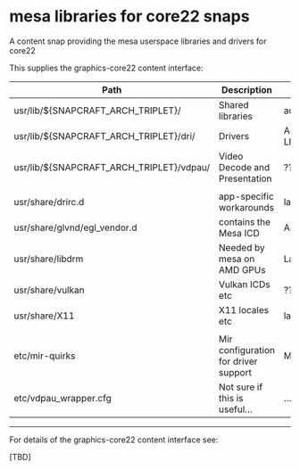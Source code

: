 # mesa libraries for core22 snaps

A content snap providing the mesa userspace libraries and drivers for core22

This supplies the graphics-core22 content interface:

Path|Description|Use
--|--|--
usr/lib/${SNAPCRAFT_ARCH_TRIPLET}/|Shared libraries|add to LD_LIBRARY_PATH
usr/lib/${SNAPCRAFT_ARCH_TRIPLET}/dri/|Drivers|Add to LIBGL_DRIVERS_PATH/LIBVA_DRIVERS_PATH
usr/lib/${SNAPCRAFT_ARCH_TRIPLET}/vdpau/|Video Decode and Presentation|???
||
usr/share/drirc.d|app-specific workarounds|layout to /usr/share/drirc.d
usr/share/glvnd/egl_vendor.d|contains the Mesa ICD|Add to __EGL_VENDOR_LIBRARY_DIRS
usr/share/libdrm|Needed by mesa on AMD GPUs|Layout to /usr/share/libdrm
usr/share/vulkan|Vulkan ICDs etc|??? maybe: layout to /usr/share/vulkan
usr/share/X11|X11 locales etc|layout to /usr/share/X11
||
etc/mir-quirks|Mir configuration for driver support|Mir specific
etc/vdpau_wrapper.cfg|Not sure if this is useful…|…nor what to do with it

----

For details of the graphics-core22 content interface see:

[TBD]